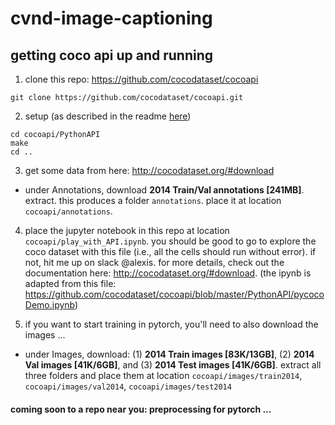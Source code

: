 # cvnd-image-captioning

## getting coco api up and running

1. clone this repo: https://github.com/cocodataset/cocoapi
```
git clone https://github.com/cocodataset/cocoapi.git
```

2. setup (as described in the readme [here](https://github.com/cocodataset/cocoapi))
```
cd cocoapi/PythonAPI
make
cd ..
```

3. get some data from here: http://cocodataset.org/#download
  - under Annotations, download **2014 Train/Val annotations [241MB]**.  extract.  this produces a folder `annotations`.  place it at location `cocoapi/annotations`.
  
4. place the jupyter notebook in this repo at location `cocoapi/play_with_API.ipynb`.  you should be good to go to explore the coco dataset with this file (i.e., all the cells should run without error).  if not, hit me up on slack @alexis.  for more details, check out the documentation here: http://cocodataset.org/#download. (the ipynb is adapted from this file: https://github.com/cocodataset/cocoapi/blob/master/PythonAPI/pycocoDemo.ipynb)

5. if you want to start training in pytorch, you'll need to also download the images ...
  - under Images, download: (1) **2014 Train images [83K/13GB]**, (2) **2014 Val images [41K/6GB]**, and (3) **2014 Test images [41K/6GB]**.  extract all three folders and place them at location `cocoapi/images/train2014`, `cocoapi/images/val2014`, `cocoapi/images/test2014`

#### coming soon to a repo near you: preprocessing for pytorch ...
